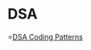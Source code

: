 # DSA

:star:[DSA Coding Patterns](https://github.com/Chanda-Abdul/Several-Coding-Patterns-for-Solving-Data-Structures-and-Algorithms-Problems-during-Interviews/tree/main)